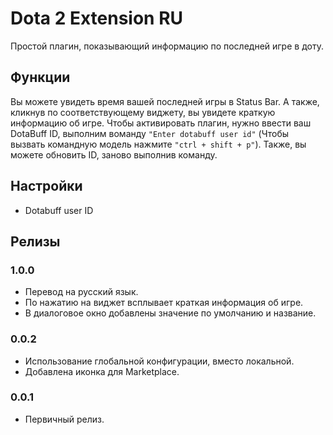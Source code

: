 # Dota 2 Extension RU

Простой плагин, показывающий информацию по последней игре в доту.

## Функции

Вы можете увидеть время вашей последней игры в Status Bar. А также, кликнув по соответствующему виджету, вы увидете краткую информацию об игре. Чтобы активировать плагин, нужно ввести ваш DotaBuff ID, выполним воманду `"Enter dotabuff user id"` (Чтобы вызвать командную модель нажмите `"ctrl + shift + p"`). Также, вы можете обновить ID, заново выполнив команду.

## Настройки

* Dotabuff user ID

## Релизы

### 1.0.0

* Перевод на русский язык.
* По нажатию на виджет всплывает краткая информация об игре.
* В диалоговое окно добавлены значение по умолчанию и название.

### 0.0.2

* Использование глобальной конфигурации, вместо локальной.
* Добавлена иконка для Marketplace.

### 0.0.1

* Первичный релиз.
